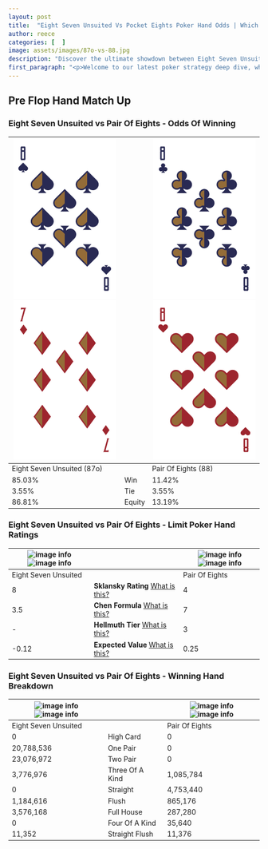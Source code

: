 ```yaml
---
layout: post
title:  "Eight Seven Unsuited Vs Pocket Eights Poker Hand Odds | Which Is The Better Hand In Poker? A Complete Guide"
author: reece
categories: [  ]
image: assets/images/87o-vs-88.jpg
description: "Discover the ultimate showdown between Eight Seven Unsuited and Pair Of Eights in poker! Uncover the odds, strategies, and scenarios where one hand triumphs over the other. Get ready to up your poker game with this thrilling analysis."
first_paragraph: "<p>Welcome to our latest poker strategy deep dive, where we're pitting two distinct hands against each other in a high-stakes showdown: Eight Seven Unsuited vs Pair Of Eights.</p><p>In the dynamic world of poker, every decision counts, and knowing which hand holds the upper hand is key to your success at the table.</p><p>In this article, we'll dissect these two hands, explore the scenarios where one dominates the other, and equip you with the knowledge to make strategic choices that can tip the odds in your favor.</p><p>Get ready to unravel the intriguing dynamics of these poker hands and elevate your game to new heights.</p>"
---
```




[comment]: # (sp0)

## Pre Flop Hand Match Up

<div class="table hand-ratings" markdown="1"> 



### Eight Seven Unsuited vs Pair Of Eights - Odds Of Winning


    
| ![image info](assets/images/hand1/8.png) ![image info](assets/images/hand1/7o.png) |  | ![image info](assets/images/hand2/8.png) ![image info](assets/images/hand2/8o.png) |
| -------- | -------- | -------- |
| Eight Seven Unsuited (87o) |  | Pair Of Eights (88) |
| 85.03% | Win | 11.42% |
| 3.55% | Tie | 3.55% |
| 86.81% | Equity | 13.19% |




[comment]: # (sp1)



### Eight Seven Unsuited vs Pair Of Eights - Limit Poker Hand Ratings


    
| ![image info](https://www.riverpairs.com/assets/images/hand1/8.png) ![image info](https://www.riverpairs.com/assets/images/hand1/7o.png) |  | ![image info](https://www.riverpairs.com/assets/images/hand2/8.png) ![image info](https://www.riverpairs.com/assets/images/hand2/8o.png) |
| -------- | -------- | -------- |
| Eight Seven Unsuited |  | Pair Of Eights |
| 8 | **Sklansky Rating** [What is this?](/sklansky-rating-explained) | 4 |
| 3.5 | **Chen Formula** [What is this?](/chen-formula-explained) | 7 |
| - | **Hellmuth Tier** [What is this?](/Hellmuth-tier-explained) | 3 |
| -0.12 | **Expected Value** [What is this?](/expected-value-explained) | 0.25 |




[comment]: # (sp2)



### Eight Seven Unsuited vs Pair Of Eights - Winning Hand Breakdown


    
| ![image info](https://www.riverpairs.com/assets/images/hand1/8.png) ![image info](https://www.riverpairs.com/assets/images/hand1/7o.png) |  | ![image info](https://www.riverpairs.com/assets/images/hand2/8.png) ![image info](https://www.riverpairs.com/assets/images/hand2/8o.png) |
| -------- | -------- | -------- |
| Eight Seven Unsuited |  | Pair Of Eights |
| 0 | High Card | 0 |
| 20,788,536 | One Pair | 0 |
| 23,076,972 | Two Pair | 0 |
| 3,776,976 | Three Of A Kind | 1,085,784 |
| 0 | Straight | 4,753,440 |
| 1,184,616 | Flush | 865,176 |
| 3,576,168 | Full House | 287,280 |
| 0 | Four Of A Kind | 35,640 |
| 11,352 | Straight Flush | 11,376 |




[comment]: # (sp3)



</div>

[comment]: # (sp4)



[comment]: # (sp5)

